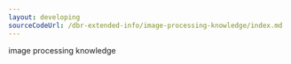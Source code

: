 ```yaml
---
layout: developing
sourceCodeUrl: /dbr-extended-info/image-processing-knowledge/index.md
---
```


image processing knowledge
